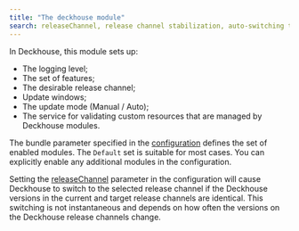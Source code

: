 ```yaml
---
title: "The deckhouse module"
search: releaseChannel, release channel stabilization, auto-switching the release channel
---
```


In Deckhouse, this module sets up:
- The logging level;
- The set of features;
- The desirable release channel;
- Update windows;
- The update mode (Manual / Auto); 
- The service for validating custom resources that are managed by Deckhouse modules.

The bundle parameter specified in the [configuration](configuration.html#parameters-bundle) defines the set of enabled modules. The `Default` set is suitable for most cases. You can explicitly enable any additional modules in the configuration.

Setting the [releaseChannel](configuration.html#parameters-releasechannel) parameter in the configuration will cause Deckhouse to switch to the selected release channel if the Deckhouse versions in the current and target release channels are identical. This switching is not instantaneous and depends on how often the versions on the Deckhouse release channels change.
